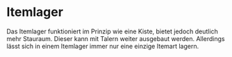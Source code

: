 # Itemlager
Das Itemlager funktioniert im Prinzip wie eine Kiste, bietet jedoch deutlich mehr Stauraum. Dieser kann mit Talern weiter ausgebaut werden. Allerdings lässt sich in einem Itemlager immer nur eine einzige Itemart lagern.